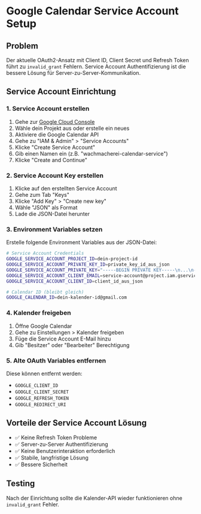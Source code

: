 # Google Calendar Service Account Setup

## Problem

Der aktuelle OAuth2-Ansatz mit Client ID, Client Secret und Refresh Token führt zu `invalid_grant` Fehlern. Service Account Authentifizierung ist die bessere Lösung für Server-zu-Server-Kommunikation.

## Service Account Einrichtung

### 1. Service Account erstellen

1. Gehe zur [Google Cloud Console](https://console.cloud.google.com/)
2. Wähle dein Projekt aus oder erstelle ein neues
3. Aktiviere die Google Calendar API
4. Gehe zu "IAM & Admin" > "Service Accounts"
5. Klicke "Create Service Account"
6. Gib einen Namen ein (z.B. "wachmacherei-calendar-service")
7. Klicke "Create and Continue"

### 2. Service Account Key erstellen

1. Klicke auf den erstellten Service Account
2. Gehe zum Tab "Keys"
3. Klicke "Add Key" > "Create new key"
4. Wähle "JSON" als Format
5. Lade die JSON-Datei herunter

### 3. Environment Variables setzen

Erstelle folgende Environment Variables aus der JSON-Datei:

```bash
# Service Account Credentials
GOOGLE_SERVICE_ACCOUNT_PROJECT_ID=dein-project-id
GOOGLE_SERVICE_ACCOUNT_PRIVATE_KEY_ID=private_key_id_aus_json
GOOGLE_SERVICE_ACCOUNT_PRIVATE_KEY="-----BEGIN PRIVATE KEY-----\n...\n-----END PRIVATE KEY-----\n"
GOOGLE_SERVICE_ACCOUNT_CLIENT_EMAIL=service-account@project.iam.gserviceaccount.com
GOOGLE_SERVICE_ACCOUNT_CLIENT_ID=client_id_aus_json

# Calendar ID (bleibt gleich)
GOOGLE_CALENDAR_ID=dein-kalender-id@gmail.com
```

### 4. Kalender freigeben

1. Öffne Google Calendar
2. Gehe zu Einstellungen > Kalender freigeben
3. Füge die Service Account E-Mail hinzu
4. Gib "Besitzer" oder "Bearbeiter" Berechtigung

### 5. Alte OAuth Variables entfernen

Diese können entfernt werden:

- `GOOGLE_CLIENT_ID`
- `GOOGLE_CLIENT_SECRET`
- `GOOGLE_REFRESH_TOKEN`
- `GOOGLE_REDIRECT_URI`

## Vorteile der Service Account Lösung

- ✅ Keine Refresh Token Probleme
- ✅ Server-zu-Server Authentifizierung
- ✅ Keine Benutzerinteraktion erforderlich
- ✅ Stabile, langfristige Lösung
- ✅ Bessere Sicherheit

## Testing

Nach der Einrichtung sollte die Kalender-API wieder funktionieren ohne `invalid_grant` Fehler.
